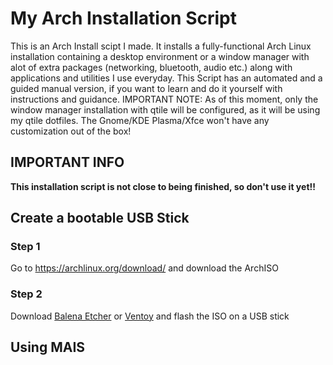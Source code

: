 # **My Arch Installation Script**

This is an Arch Install scipt I made. It installs a fully-functional Arch Linux installation
containing a desktop environment or a window manager with alot of extra packages (networking, bluetooth, audio etc.)
along with applications and utilities I use everyday. This Script has an automated and a guided manual version, if you want to learn and do it yourself with instructions and guidance. IMPORTANT NOTE: As of this moment, only the window manager installation with qtile will be configured, as it will be using my qtile dotfiles. The Gnome/KDE Plasma/Xfce won't have any customization out of the box!


## **IMPORTANT INFO**
**This installation script is not close to being finished, so don't use it yet!!**


## **Create a bootable USB Stick**

### **Step 1**
Go to https://archlinux.org/download/ and download the ArchISO

### **Step 2**
Download [Balena Etcher](https://etcher.balena.io/#download-etcher) or [Ventoy](https://www.ventoy.net/en/download.html)
and flash the ISO on a USB stick


## **Using MAIS**

